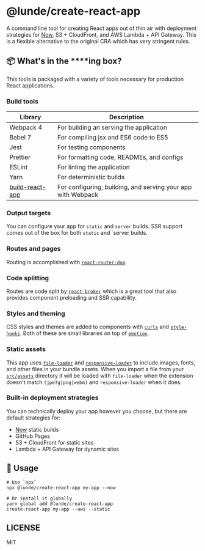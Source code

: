 # @lunde/create-react-app

A command line tool for creating React apps out of thin air with deployment
strategies for [Now](https://zeit.co), S3 + CloudFront, and AWS Lambda + API 
Gateway. This is a flexible alternative to the original CRA which has very
stringent rules.

## 📦 What's in the ****ing box?

This tools is packaged with a variety of tools necessary for production
React applications.

### Build tools

| Library | Description |
| --- | --- |
| Webpack 4 | For building an serving the application |
| Babel 7 | For compiling jsx and ES6 code to ES5 |
| Jest | For testing components |
| Prettier | For formatting code, READMEs, and configs |
| ESLint | For linting the application |
| Yarn | For deterministic builds |
| [build-react-app](https://github.com/jaredLunde/lunde/tree/master/packages/build-react-app) | For configuring, building, and serving your app with Webpack | 

### Output targets
You can configure your app for `static` and `server` builds. SSR support comes out
of the box for both `static` and `server builds.

### Routes and pages
Routing is accomplished with [`react-router-dom`](https://reacttraining.com/react-router/web/guides/quick-start). 

### Code splitting
Routes are code split by [`react-broker`](https://github.com/jaredLunde/react-broker) which
is a great tool that also provides component preloading and SSR capability.

### Styles and theming
CSS styles and themes are added to components with [`curls`](https://github.com/jaredLunde/curls) and [`style-hooks`](https://style-hooks.jaredlunde.com). 
Both of these are small libraries on top of [`emotion`](https://emotion.sh).

### Static assets
This app uses [`file-loader`](https://www.npmjs.com/package/file-loader) and [`responsive-loader`](https://www.npmjs.com/package/responsive-loader) 
to include images, fonts, and other files in your bundle assets. When you import a file from your
[`src/assets`](tree/master/src/pages/index.js) directory it will be loaded with `file-loader` when the
extension doesn't match `(jpe?g|png|webm)` and `responsive-loader` when it does.

### Built-in deployment strategies
You can technically deploy your app however you choose, but there are default 
strategies for:
- [Now](https://zeit.co) static builds
- GitHub Pages
- S3 + CloudFront for static sites
- Lambda + API Gateway for dynamic sites

## 🔧 Usage

```shell script
# Use `npx`
npx @lunde/create-react-app my-app --now

# Or install it globally
yarn global add @lunde/create-react-app
create-react-app my-app --aws --static
```

## LICENSE

MIT